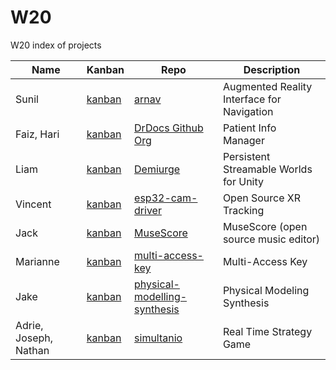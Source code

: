 # W20
W20 index of projects

| Name | Kanban |Repo | Description|
|------|------|------|------------|
| Sunil | [kanban](https://github.com/CCS-1L-F19/arnav/projects/2) | [arnav](https://github.com/CCS-1L-F19/arnav) | Augmented Reality Interface for Navigation|
| Faiz, Hari | [kanban](https://github.com/orgs/DrDocx/projects/1)  | [DrDocs Github Org](https://github.com/DrDocx) | Patient Info Manager |
| Liam | [kanban](https://github.com/AlphaModder/DesertOfThorns/projects/2) | [Demiurge](https://github.com/alphamodder/desertofthorns) | Persistent Streamable Worlds for Unity  |
| Vincent | [kanban](https://github.com/argus-xr/esp32-cam-driver/projects/1) | [esp32-cam-driver](https://github.com/argus-xr/esp32-cam-driver) | Open Source XR Tracking|
| Jack |  [kanban](https://github.com/CCS-1L-F19/MuseScore/projects/1) | [MuseScore](https://github.com/CCS-1L-F19/MuseScore) | MuseScore (open source music editor)|
| Marianne |  [kanban](https://github.com/CCS-1L-F19/multi-access-key/projects/1) | [multi-access-key](https://github.com/CCS-1L-F19/multi-access-key) | Multi-Access Key | 
| Jake | [kanban](https://github.com/CCS-1L-F19/physical-modelling-synthesis/projects/1) | [physical-modelling-synthesis](https://github.com/CCS-1L-F19/physical-modelling-synthesis) | Physical Modeling Synthesis|
| Adrie, Joseph, Nathan  | [kanban](https://github.com/CCS-1L-F19/simultanio/projects/1)  | [simultanio](https://github.com/CCS-1L-F19/simultanio) | Real Time Strategy Game |
